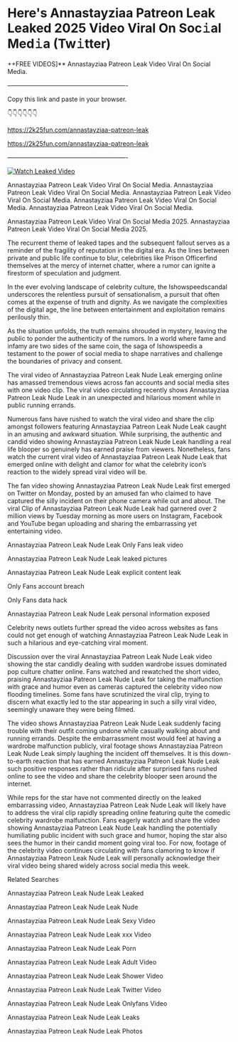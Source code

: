 # Here's Annastayziaa Patreon Leak Leaked 2025 Video Viral On Soc𝚒al Med𝚒a (Tw𝚒tter)

++FREE VIDEOS]** Annastayziaa Patreon Leak Video Viral On Social Media.

———————————————————-

Copy this link and paste in your browser.

👇👇👇👇👇👇

https://2k25fun.com/annastayziaa-patreon-leak

https://2k25fun.com/annastayziaa-patreon-leak

———————————————————-

[![Watch Leaked Video](https://miro.medium.com/v2/resize:fit:828/format:webp/1*cilzJN44JGOrTw9NJCrNHA.gif "Watch Leaked Video")](https://2k25fun.com/annastayziaa-patreon-leak)

Annastayziaa Patreon Leak Video Viral On Social Media. Annastayziaa Patreon Leak Video Viral On Social Media. Annastayziaa Patreon Leak Video Viral On Social Media. Annastayziaa Patreon Leak Video Viral On Social Media. Annastayziaa Patreon Leak Video Viral On Social Media.

Annastayziaa Patreon Leak Video Viral On Social Media 2025. Annastayziaa Patreon Leak Video Viral On Social Media 2025.

The recurrent theme of leaked tapes and the subsequent fallout serves as a reminder of the fragility of reputation in the digital era. As the lines between private and public life continue to blur, celebrities like Prison Officerfind themselves at the mercy of internet chatter, where a rumor can ignite a firestorm of speculation and judgment.

In the ever evolving landscape of celebrity culture, the Ishowspeedscandal underscores the relentless pursuit of sensationalism, a pursuit that often comes at the expense of truth and dignity. As we navigate the complexities of the digital age, the line between entertainment and exploitation remains perilously thin.

As the situation unfolds, the truth remains shrouded in mystery, leaving the public to ponder the authenticity of the rumors. In a world where fame and infamy are two sides of the same coin, the saga of Ishowspeedis a testament to the power of social media to shape narratives and challenge the boundaries of privacy and consent.

The viral video of Annastayziaa Patreon Leak Nude Leak emerging online has amassed tremendous views across fan accounts and social media sites with one video clip. The viral video circulating recently shows Annastayziaa Patreon Leak Nude Leak in an unexpected and hilarious moment while in public running errands.

Numerous fans have rushed to watch the viral video and share the clip amongst followers featuring Annastayziaa Patreon Leak Nude Leak caught in an amusing and awkward situation. While surprising, the authentic and candid video showing Annastayziaa Patreon Leak Nude Leak handling a real life blooper so genuinely has earned praise from viewers. Nonetheless, fans watch the current viral video of Annastayziaa Patreon Leak Nude Leak that emerged online with delight and clamor for what the celebrity icon’s reaction to the widely spread viral video will be.

The fan video showing Annastayziaa Patreon Leak Nude Leak first emerged on Twitter on Monday, posted by an amused fan who claimed to have captured the silly incident on their phone camera while out and about. The viral Clip of Annastayziaa Patreon Leak Nude Leak had garnered over 2 million views by Tuesday morning as more users on Instagram, Facebook and YouTube began uploading and sharing the embarrassing yet entertaining video.

Annastayziaa Patreon Leak Nude Leak Only Fans leak video

Annastayziaa Patreon Leak Nude Leak leaked pictures

Annastayziaa Patreon Leak Nude Leak explicit content leak

Only Fans account breach

Only Fans data hack

Annastayziaa Patreon Leak Nude Leak personal information exposed

Celebrity news outlets further spread the video across websites as fans could not get enough of watching Annastayziaa Patreon Leak Nude Leak in such a hilarious and eye-catching viral moment.

Discussion over the viral Annastayziaa Patreon Leak Nude Leak video showing the star candidly dealing with sudden wardrobe issues dominated pop culture chatter online. Fans watched and rewatched the short video, praising Annastayziaa Patreon Leak Nude Leak for taking the malfunction with grace and humor even as cameras captured the celebrity video now flooding timelines. Some fans have scrutinized the viral clip, trying to discern what exactly led to the star appearing in such a silly viral video, seemingly unaware they were being filmed.

The video shows Annastayziaa Patreon Leak Nude Leak suddenly facing trouble with their outfit coming undone while casually walking about and running errands. Despite the embarrassment most would feel at having a wardrobe malfunction publicly, viral footage shows Annastayziaa Patreon Leak Nude Leak simply laughing the incident off themselves. It is this down-to-earth reaction that has earned Annastayziaa Patreon Leak Nude Leak such positive responses rather than ridicule after surprised fans rushed online to see the video and share the celebrity blooper seen around the internet.

While reps for the star have not commented directly on the leaked embarrassing video, Annastayziaa Patreon Leak Nude Leak will likely have to address the viral clip rapidly spreading online featuring quite the comedic celebrity wardrobe malfunction. Fans eagerly watch and share the video showing Annastayziaa Patreon Leak Nude Leak handling the potentially humiliating public incident with such grace and humor, hoping the star also sees the humor in their candid moment going viral too. For now, footage of the celebrity video continues circulating with fans clamoring to know if Annastayziaa Patreon Leak Nude Leak will personally acknowledge their viral video being shared widely across social media this week.

Related Searches

Annastayziaa Patreon Leak Nude Leak Leaked

Annastayziaa Patreon Leak Nude Leak Nude

Annastayziaa Patreon Leak Nude Leak Sexy Video

Annastayziaa Patreon Leak Nude Leak xxx Video

Annastayziaa Patreon Leak Nude Leak Porn

Annastayziaa Patreon Leak Nude Leak Adult Video

Annastayziaa Patreon Leak Nude Leak Shower Video

Annastayziaa Patreon Leak Nude Leak Twitter Video

Annastayziaa Patreon Leak Nude Leak Onlyfans Video

Annastayziaa Patreon Leak Nude Leak Leaks

Annastayziaa Patreon Leak Nude Leak Photos